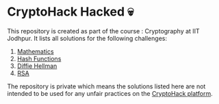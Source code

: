 # CryptoHack Hacked 💀

This repository is created as part of the course : Cryptography at IIT Jodhpur. It lists all solutions for the following challenges:

1. [Mathematics](https://cryptohack.org/challenges/maths/)
2. [Hash Functions](https://cryptohack.org/challenges/hashes/)
3. [Diffie Hellman](https://cryptohack.org/challenges/diffie-hellman/)
4. [RSA](https://cryptohack.org/challenges/rsa/)

The repository is private which means the solutions listed here are not intended to be used for any unfair practices on the [CryptoHack platform](https://cryptohack.org/).
